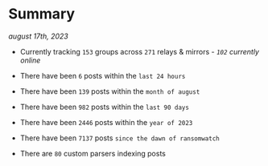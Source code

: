 
# Summary
_august 17th, 2023_

- Currently tracking `153` groups across `271` relays & mirrors - _`102` currently online_

- There have been `6` posts within the `last 24 hours`

- There have been `139` posts within the `month of august`

- There have been `982` posts within the `last 90 days`

- There have been `2446` posts within the `year of 2023`

- There have been `7137` posts `since the dawn of ransomwatch`

- There are `80` custom parsers indexing posts
